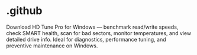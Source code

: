 # .github
Download HD Tune Pro for Windows — benchmark read/write speeds, check SMART health, scan for bad sectors, monitor temperatures, and view detailed drive info. Ideal for diagnostics, performance tuning, and preventive maintenance on Windows.
